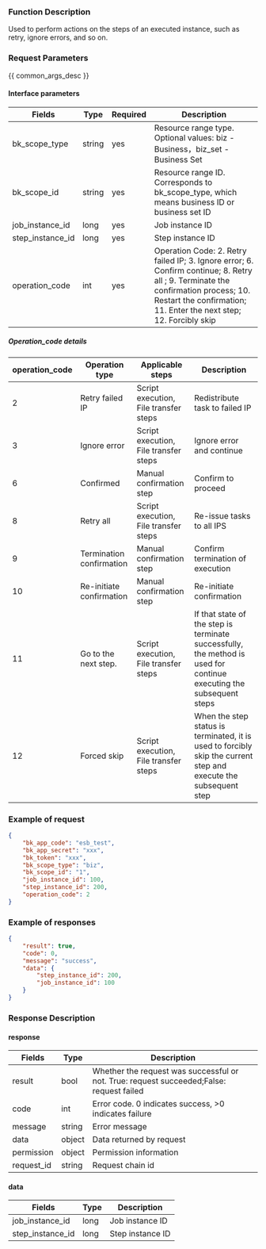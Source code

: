 ### Function Description

Used to perform actions on the steps of an executed instance, such as retry, ignore errors, and so on.

### Request Parameters

{{ common_args_desc }}

#### Interface parameters

| Fields |  Type  | Required | Description |
|-----------|------------|--------|------------|
| bk_scope_type | string | yes  | Resource range type. Optional values: biz - Business，biz_set - Business Set |
| bk_scope_id | string | yes | Resource range ID. Corresponds to bk_scope_type, which means business ID or business set ID |
| job_instance_id   |   long       |  yes  |Job instance ID|
| step_instance_id |  long     |  yes  |Step instance ID|
| operation_code |  int     |  yes  |Operation Code: 2. Retry failed IP; 3. Ignore error; 6. Confirm continue; 8. Retry all ; 9. Terminate the confirmation process; 10. Restart the confirmation; 11. Enter the next step; 12. Forcibly skip|


##### Operation_code details
| operation_code |Operation type| Applicable steps| Description|
|-----------|------------|--------|------------|
| 2  |Retry failed IP   | Script execution, File transfer steps | Redistribute task to failed IP|
| 3  |Ignore error     | Script execution, File transfer steps | Ignore error and continue     |
| 6  |Confirmed | Manual confirmation step           | Confirm to proceed           |
| 8  |Retry all     | Script execution, File transfer steps | Re-issue tasks to all IPS|
| 9  |Termination confirmation| Manual confirmation step           | Confirm termination of execution           |
| 10 |Re-initiate confirmation| Manual confirmation step           | Re-initiate confirmation           |
| 11 |Go to the next step.   | Script execution, File transfer steps | If that state of the step is terminate successfully, the method is used for continue executing the subsequent steps|
| 12 |Forced skip     | Script execution, File transfer steps | When the step status is terminated, it is used to forcibly skip the current step and execute the subsequent step|

### Example of request

```json
{
    "bk_app_code": "esb_test",
    "bk_app_secret": "xxx",
    "bk_token": "xxx",
    "bk_scope_type": "biz",
    "bk_scope_id": "1",
    "job_instance_id": 100,
    "step_instance_id": 200,
    "operation_code": 2
}
```

### Example of responses

```json
{
    "result": true,
    "code": 0,
    "message": "success",
    "data": {
        "step_instance_id": 200,
        "job_instance_id": 100
    }
}
```

### Response Description

#### response
| Fields | Type  | Description |
|-----------|-----------|-----------|
| result       |  bool   | Whether the request was successful or not. True: request succeeded;False: request failed|
| code         |  int    | Error code. 0 indicates success, >0 indicates failure|
| message      |  string |Error message|
| data         |  object |Data returned by request|
| permission   |  object |Permission information|
| request_id   |  string |Request chain id|

#### data

| Fields | Type  | Description |
|-----------|-----------|-----------|
| job_instance_id     |  long      | Job instance ID|
| step_instance_id    |  long      | Step instance ID|
